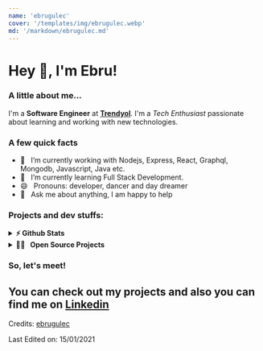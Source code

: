 ```yaml
---
name: 'ebrugulec'
cover: '/templates/img/ebrugulec.webp'
md: '/markdown/ebrugulec.md'
---
```



<h1> Hey 👋, I'm Ebru!</h1>
</h1>

### A little about me...
I'm a **Software Engineer** at **[Trendyol](https://github.com/Trendyol)**. I'm a *Tech Enthusiast* passionate about learning and working with new technologies.<br/>

### A few quick facts
- 🔭 &nbsp; I’m currently working with Nodejs, Express, React,
Graphql, Mongodb, Javascript, Java etc.
- 🌱 &nbsp; I’m currently learning Full Stack Development.
- 😄 &nbsp; Pronouns: developer, dancer and day dreamer
- 💬 &nbsp; Ask me about anything, I am happy to help

### Projects and dev stuffs:

<details>	
  <summary><b>⚡ Github Stats</b></summary>
</details>

<details>
  <summary><b>👩‍💻 &nbsp; Open Source Projects</b></summary>
</details>

### So, let's meet!
You can check out my projects and also you can find me on [Linkedin](https://tr.linkedin.com/in/glcebru)
-----
Credits: [ebrugulec](https://github.com/ebrugulec)

Last Edited on: 15/01/2021
